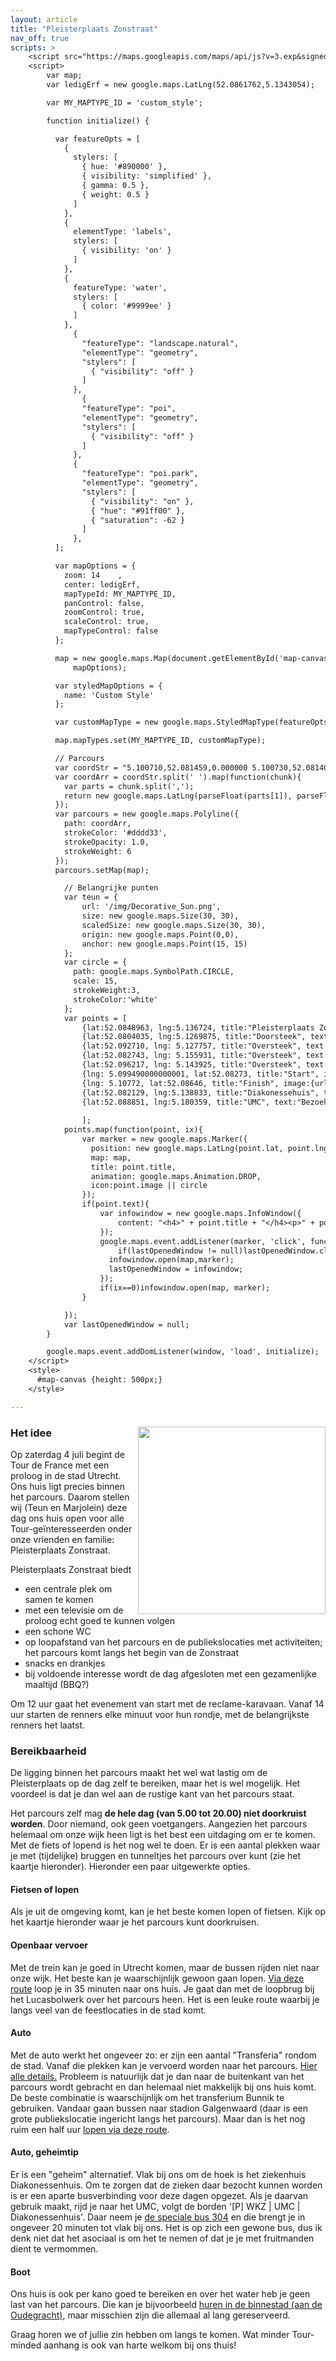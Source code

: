 ```yaml
---
layout: article
title: "Pleisterplaats Zonstraat"
nav_off: true
scripts: >
    <script src="https://maps.googleapis.com/maps/api/js?v=3.exp&signed_in=true"></script>
    <script>
        var map;
        var ledigErf = new google.maps.LatLng(52.0861762,5.1343054);

        var MY_MAPTYPE_ID = 'custom_style';

        function initialize() {

          var featureOpts = [
            {
              stylers: [
                { hue: '#890000' },
                { visibility: 'simplified' },
                { gamma: 0.5 },
                { weight: 0.5 }
              ]
            },
            {
              elementType: 'labels',
              stylers: [
                { visibility: 'on' }
              ]
            },
            {
              featureType: 'water',
              stylers: [
                { color: '#9999ee' }
              ]
            },
              {
                "featureType": "landscape.natural",
                "elementType": "geometry",
                "stylers": [
                  { "visibility": "off" }
                ]
              },
                {
                "featureType": "poi",
                "elementType": "geometry",
                "stylers": [
                  { "visibility": "off" }
                ]
              },
              {
                "featureType": "poi.park",
                "elementType": "geometry",
                "stylers": [
                  { "visibility": "on" },
                  { "hue": "#91ff00" },
                  { "saturation": -62 }
                ]
              },
          ];

          var mapOptions = {
            zoom: 14    ,
            center: ledigErf,
            mapTypeId: MY_MAPTYPE_ID,
            panControl: false,
            zoomControl: true,
            scaleControl: true,
            mapTypeControl: false
          };

          map = new google.maps.Map(document.getElementById('map-canvas'),
              mapOptions);

          var styledMapOptions = {
            name: 'Custom Style'
          };

          var customMapType = new google.maps.StyledMapType(featureOpts, styledMapOptions);

          map.mapTypes.set(MY_MAPTYPE_ID, customMapType);

          // Parcours
          var coordStr = "5.100710,52.081459,0.000000 5.100730,52.081409,0.000000 5.101080,52.081059,1.000000 5.101430,52.080681,2.000000 5.101770,52.080292,2.000000 5.101950,52.080090,2.000000 5.102140,52.079922,2.000000 5.102250,52.079880,2.000000 5.102340,52.079861,2.000000 5.102540,52.079739,2.000000 5.102590,52.079689,2.000000 5.102620,52.079651,2.000000 5.102640,52.079590,2.000000 5.102640,52.079510,2.000000 5.102670,52.079449,2.000000 5.102780,52.079330,2.000000 5.102990,52.079121,3.000000 5.103190,52.078918,3.000000 5.103260,52.078861,3.000000 5.103620,52.078491,3.000000 5.103690,52.078400,3.000000 5.103840,52.078239,3.000000 5.103950,52.078091,3.000000 5.104040,52.077961,3.000000 5.104250,52.077621,3.000000 5.104370,52.077290,3.000000 5.104420,52.077099,3.000000 5.104400,52.077068,3.000000 5.104400,52.076870,3.000000 5.104390,52.076778,3.000000 5.104380,52.076691,3.000000 5.104320,52.076641,3.000000 5.104260,52.076599,3.000000 5.104170,52.076500,3.000000 5.104140,52.076439,3.000000 5.104130,52.076370,3.000000 5.104140,52.076302,3.000000 5.104170,52.076241,3.000000 5.104200,52.076191,3.000000 5.104310,52.076092,3.000000 5.104360,52.076050,3.000000 5.104420,52.076019,3.000000 5.104530,52.076000,3.000000 5.104620,52.075989,3.000000 5.104770,52.076000,3.000000 5.104880,52.076012,3.000000 5.104970,52.076031,3.000000 5.105080,52.076080,3.000000 5.105150,52.076130,3.000000 5.105170,52.076149,3.000000 5.105190,52.076180,3.000000 5.105210,52.076221,3.000000 5.105350,52.076321,3.000000 5.105450,52.076382,3.000000 5.105550,52.076408,3.000000 5.105850,52.076481,3.000000 5.106640,52.076569,3.000000 5.107530,52.076679,4.000000 5.108350,52.076790,4.000000 5.108630,52.076870,3.000000 5.108710,52.076881,3.000000 5.108790,52.076889,3.000000 5.109080,52.076931,3.000000 5.109180,52.076939,3.000000 5.109390,52.076969,3.000000 5.109440,52.076981,3.000000 5.109740,52.077011,3.000000 5.109790,52.077019,3.000000 5.109840,52.077030,3.000000 5.109890,52.077030,3.000000 5.110190,52.077068,3.000000 5.112150,52.077309,3.000000 5.112280,52.077320,3.000000 5.112520,52.077339,3.000000 5.113270,52.077412,3.000000 5.113880,52.077492,3.000000 5.114030,52.077511,3.000000 5.114070,52.077518,3.000000 5.114200,52.077530,3.000000 5.114350,52.077549,3.000000 5.114430,52.077572,3.000000 5.114500,52.077591,3.000000 5.114930,52.077728,3.000000 5.115110,52.077820,3.000000 5.115240,52.077900,3.000000 5.115320,52.077991,3.000000 5.115410,52.078079,2.000000 5.116300,52.078411,2.000000 5.117190,52.078739,2.000000 5.118090,52.079071,2.000000 5.118510,52.079220,2.000000 5.118680,52.079250,2.000000 5.118830,52.079239,2.000000 5.119070,52.079151,2.000000 5.119300,52.079060,2.000000 5.119520,52.078979,3.000000 5.119660,52.078918,3.000000 5.119810,52.078861,4.000000 5.119950,52.078800,4.000000 5.120090,52.078751,5.000000 5.120250,52.078678,5.000000 5.120410,52.078621,5.000000 5.121010,52.078388,4.000000 5.121400,52.078251,3.000000 5.121610,52.078171,3.000000 5.121890,52.078072,3.000000 5.122440,52.077888,3.000000 5.122660,52.077831,3.000000 5.122870,52.077770,4.000000 5.123110,52.077690,4.000000 5.123350,52.077610,4.000000 5.123450,52.077579,4.000000 5.123520,52.077572,4.000000 5.123610,52.077549,4.000000 5.123700,52.077518,4.000000 5.123740,52.077549,4.000000 5.123770,52.077579,4.000000 5.123910,52.077751,4.000000 5.124060,52.077919,4.000000 5.124200,52.078072,4.000000 5.124390,52.078270,4.000000 5.124520,52.078411,4.000000 5.124730,52.078629,4.000000 5.124740,52.078678,4.000000 5.124760,52.078732,4.000000 5.125110,52.079102,4.000000 5.125230,52.079189,4.000000 5.125380,52.079288,4.000000 5.125600,52.079441,4.000000 5.126230,52.079880,4.000000 5.126290,52.079899,4.000000 5.126360,52.079922,4.000000 5.126440,52.080002,3.000000 5.126520,52.080078,3.000000 5.126650,52.080231,3.000000 5.126680,52.080261,3.000000 5.126800,52.080318,3.000000 5.126910,52.080372,3.000000 5.126930,52.080379,3.000000 5.127020,52.080421,3.000000 5.127070,52.080448,3.000000 5.127120,52.080479,3.000000 5.127140,52.080479,3.000000 5.127160,52.080479,3.000000 5.127190,52.080490,3.000000 5.127230,52.080509,3.000000 5.127380,52.080570,3.000000 5.127450,52.080589,2.000000 5.127480,52.080589,2.000000 5.127530,52.080589,2.000000 5.127640,52.080582,2.000000 5.127700,52.080570,2.000000 5.127740,52.080540,2.000000 5.128040,52.080299,1.000000 5.128130,52.080219,1.000000 5.128330,52.080109,1.000000 5.128480,52.080059,1.000000 5.129130,52.079800,1.000000 5.130010,52.079510,2.000000 5.130480,52.079350,2.000000 5.130880,52.079220,2.000000 5.131150,52.079140,2.000000 5.131370,52.079090,2.000000 5.131700,52.079041,3.000000 5.131900,52.079021,3.000000 5.132060,52.079010,3.000000 5.132310,52.078999,3.000000 5.132760,52.079041,4.000000 5.133680,52.079159,4.000000 5.133850,52.079189,4.000000 5.134090,52.079220,4.000000 5.134320,52.079239,4.000000 5.134360,52.079250,4.000000 5.134400,52.079250,4.000000 5.134590,52.079269,5.000000 5.134760,52.079288,5.000000 5.135080,52.079319,5.000000 5.135400,52.079350,6.000000 5.135970,52.079399,6.000000 5.136550,52.079460,6.000000 5.136750,52.079491,6.000000 5.136950,52.079510,6.000000 5.137150,52.079521,6.000000 5.137350,52.079540,6.000000 5.137540,52.079552,6.000000 5.137730,52.079559,6.000000 5.138190,52.079601,5.000000 5.138290,52.079620,5.000000 5.138710,52.079639,5.000000 5.139140,52.079670,5.000000 5.139320,52.079681,5.000000 5.139500,52.079689,5.000000 5.139700,52.079670,5.000000 5.140050,52.079689,5.000000 5.140340,52.079700,5.000000 5.140550,52.079708,5.000000 5.140640,52.079708,5.000000 5.140940,52.079708,5.000000 5.141250,52.079720,4.000000 5.141360,52.079708,4.000000 5.141440,52.079720,4.000000 5.141520,52.079720,4.000000 5.141610,52.079720,4.000000 5.141700,52.079720,4.000000 5.141810,52.079720,4.000000 5.141980,52.079700,4.000000 5.142150,52.079659,4.000000 5.142420,52.079578,4.000000 5.142510,52.079559,4.000000 5.142630,52.079521,4.000000 5.142670,52.079510,4.000000 5.142830,52.079449,4.000000 5.142890,52.079430,4.000000 5.142950,52.079418,4.000000 5.143050,52.079399,4.000000 5.143070,52.079399,4.000000 5.143170,52.079369,4.000000 5.143290,52.079350,4.000000 5.143400,52.079342,4.000000 5.143460,52.079342,4.000000 5.143520,52.079342,4.000000 5.143640,52.079350,4.000000 5.143780,52.079380,4.000000 5.143820,52.079391,4.000000 5.143860,52.079399,4.000000 5.144200,52.079540,4.000000 5.144500,52.079639,4.000000 5.144660,52.079689,4.000000 5.144830,52.079720,4.000000 5.144990,52.079739,4.000000 5.145160,52.079762,3.000000 5.145590,52.079750,3.000000 5.145860,52.079708,2.000000 5.146280,52.079620,2.000000 5.146720,52.079510,2.000000 5.147200,52.079391,2.000000 5.147680,52.079269,2.000000 5.148650,52.079029,4.000000 5.148830,52.078972,4.000000 5.148890,52.078941,4.000000 5.148990,52.079010,4.000000 5.149060,52.079041,4.000000 5.149130,52.079071,4.000000 5.149210,52.079109,4.000000 5.149610,52.079300,4.000000 5.149660,52.079342,3.000000 5.151520,52.080250,4.000000 5.151690,52.080330,4.000000 5.152560,52.080791,4.000000 5.153250,52.081150,4.000000 5.154780,52.082039,3.000000 5.155140,52.082249,3.000000 5.155650,52.082550,3.000000 5.156030,52.082779,2.000000 5.158080,52.083988,2.000000 5.158310,52.084099,3.000000 5.158620,52.084209,3.000000 5.158920,52.084278,3.000000 5.159730,52.084370,4.000000 5.160410,52.084450,4.000000 5.160590,52.084461,4.000000 5.160720,52.084450,4.000000 5.160850,52.084431,4.000000 5.160970,52.084412,4.000000 5.161130,52.084381,4.000000 5.161260,52.084339,4.000000 5.161310,52.084332,4.000000 5.161370,52.084301,4.000000 5.161620,52.084259,4.000000 5.161770,52.084240,3.000000 5.161830,52.084240,3.000000 5.162060,52.084251,3.000000 5.162260,52.084251,3.000000 5.162520,52.084251,3.000000 5.162620,52.084259,3.000000 5.162970,52.084240,3.000000 5.163290,52.084240,3.000000 5.163380,52.084240,3.000000 5.163470,52.084229,3.000000 5.163520,52.084229,3.000000 5.163570,52.084229,3.000000 5.163570,52.084270,3.000000 5.163570,52.084320,3.000000 5.163580,52.085270,2.000000 5.163580,52.085560,2.000000 5.163580,52.086208,2.000000 5.163500,52.086208,2.000000 5.162810,52.086208,2.000000 5.162800,52.086208,2.000000 5.162490,52.086208,3.000000 5.162480,52.086208,3.000000 5.162290,52.086208,3.000000 5.162020,52.086208,3.000000 5.161760,52.086208,3.000000 5.161070,52.086220,3.000000 5.160870,52.086220,3.000000 5.160670,52.086231,3.000000 5.160570,52.086231,3.000000 5.160470,52.086239,3.000000 5.160370,52.086262,3.000000 5.160170,52.086288,3.000000 5.160070,52.086311,3.000000 5.159940,52.086349,3.000000 5.159800,52.086399,3.000000 5.159430,52.086578,3.000000 5.159360,52.086651,3.000000 5.158880,52.086941,3.000000 5.158510,52.087158,3.000000 5.158360,52.087231,3.000000 5.158220,52.087299,3.000000 5.158000,52.087410,3.000000 5.157790,52.087521,3.000000 5.157380,52.087711,2.000000 5.157210,52.087769,2.000000 5.157030,52.087860,2.000000 5.156860,52.087952,2.000000 5.156800,52.087978,2.000000 5.156730,52.088020,2.000000 5.156010,52.088421,1.000000 5.155760,52.088558,1.000000 5.155230,52.088860,1.000000 5.154940,52.089050,1.000000 5.154800,52.089169,1.000000 5.154620,52.089340,1.000000 5.154400,52.089619,2.000000 5.154080,52.090111,4.000000 5.154000,52.090229,5.000000 5.153910,52.090370,5.000000 5.153800,52.090542,5.000000 5.153700,52.090698,5.000000 5.153360,52.091240,6.000000 5.153020,52.091789,6.000000 5.153000,52.091881,5.000000 5.152900,52.091999,5.000000 5.152800,52.092098,5.000000 5.152640,52.092201,5.000000 5.152440,52.092281,4.000000 5.152240,52.092339,4.000000 5.152010,52.092381,4.000000 5.151790,52.092388,4.000000 5.151710,52.092381,4.000000 5.151580,52.092369,4.000000 5.151450,52.092350,4.000000 5.151310,52.092319,4.000000 5.151100,52.092251,4.000000 5.150990,52.092232,4.000000 5.150890,52.092201,4.000000 5.150400,52.092079,4.000000 5.150300,52.092060,4.000000 5.149910,52.091961,3.000000 5.149770,52.091930,2.000000 5.149580,52.091888,2.000000 5.148790,52.091690,1.000000 5.147990,52.091492,1.000000 5.147260,52.091301,1.000000 5.146520,52.091122,2.000000 5.146470,52.091110,2.000000 5.146430,52.091099,2.000000 5.146350,52.091110,2.000000 5.146300,52.091122,2.000000 5.146260,52.091129,2.000000 5.146210,52.091141,2.000000 5.146200,52.091171,2.000000 5.146190,52.091202,2.000000 5.145840,52.092018,2.000000 5.145700,52.092281,3.000000 5.145020,52.093849,4.000000 5.144980,52.093910,4.000000 5.144850,52.094139,4.000000 5.144720,52.094421,3.000000 5.144610,52.094711,3.000000 5.144310,52.095440,1.000000 5.144230,52.095631,1.000000 5.144230,52.095680,0.000000 5.144230,52.095730,0.000000 5.144250,52.095791,0.000000 5.144270,52.095852,0.000000 5.144280,52.095871,0.000000 5.144290,52.095890,0.000000 5.144230,52.095890,0.000000 5.144100,52.095860,0.000000 5.143950,52.095860,0.000000 5.143830,52.095852,0.000000 5.143700,52.095879,0.000000 5.143600,52.095921,0.000000 5.143520,52.095989,0.000000 5.143450,52.096050,0.000000 5.143400,52.096111,0.000000 5.143350,52.096272,0.000000 5.143240,52.096249,0.000000 5.143230,52.096249,0.000000 5.143170,52.096199,0.000000 5.143060,52.096130,0.000000 5.143020,52.096111,0.000000 5.142970,52.096100,1.000000 5.142430,52.095970,3.000000 5.141660,52.095772,5.000000 5.141550,52.095730,6.000000 5.141330,52.095619,6.000000 5.141140,52.095589,6.000000 5.140730,52.095600,6.000000 5.140020,52.095619,5.000000 5.139380,52.095650,5.000000 5.139170,52.095661,5.000000 5.139150,52.095661,5.000000 5.139070,52.095669,5.000000 5.139000,52.095669,5.000000 5.138950,52.095669,5.000000 5.138940,52.095669,5.000000 5.138540,52.095692,5.000000 5.138000,52.095692,5.000000 5.137450,52.095692,5.000000 5.137210,52.095669,5.000000 5.136970,52.095661,5.000000 5.136210,52.095619,5.000000 5.135460,52.095589,6.000000 5.135030,52.095570,6.000000 5.134600,52.095539,6.000000 5.134210,52.095531,5.000000 5.133830,52.095509,5.000000 5.133340,52.095490,5.000000 5.132850,52.095470,5.000000 5.132270,52.095451,5.000000 5.131690,52.095428,5.000000 5.131450,52.095409,4.000000 5.131210,52.095402,4.000000 5.131140,52.095390,4.000000 5.131080,52.095379,4.000000 5.130990,52.095348,4.000000 5.130920,52.095329,4.000000 5.130870,52.095310,3.000000 5.130850,52.095291,3.000000 5.130840,52.095249,3.000000 5.130830,52.095230,3.000000 5.130820,52.095211,3.000000 5.130810,52.095070,3.000000 5.130800,52.094978,3.000000 5.130790,52.094910,3.000000 5.130750,52.094849,3.000000 5.130730,52.094818,3.000000 5.130700,52.094791,3.000000 5.130670,52.094749,3.000000 5.130630,52.094719,3.000000 5.130580,52.094669,3.000000 5.130530,52.094620,3.000000 5.130470,52.094570,3.000000 5.130400,52.094521,3.000000 5.130180,52.094330,4.000000 5.129940,52.094139,5.000000 5.129640,52.093929,5.000000 5.129340,52.093731,5.000000 5.129190,52.093639,5.000000 5.129040,52.093552,5.000000 5.128900,52.093510,5.000000 5.128760,52.093479,5.000000 5.128580,52.093449,5.000000 5.128470,52.093349,5.000000 5.128280,52.093201,6.000000 5.127830,52.092861,6.000000 5.127730,52.092770,6.000000 5.127660,52.092709,6.000000 5.127600,52.092651,6.000000 5.127540,52.092609,6.000000 5.127490,52.092560,6.000000 5.127450,52.092522,6.000000 5.127410,52.092480,6.000000 5.127400,52.092461,6.000000 5.127390,52.092430,6.000000 5.127380,52.092388,6.000000 5.127380,52.092350,6.000000 5.127380,52.092319,6.000000 5.127390,52.092281,6.000000 5.127430,52.092232,6.000000 5.127530,52.091961,6.000000 5.127600,52.091740,6.000000 5.127710,52.091389,6.000000 5.127830,52.091030,6.000000 5.127830,52.090969,6.000000 5.127890,52.090809,6.000000 5.127960,52.090580,6.000000 5.127990,52.090511,6.000000 5.128010,52.090462,6.000000 5.128040,52.090420,6.000000 5.128140,52.090328,6.000000 5.128240,52.090260,6.000000 5.128330,52.090221,6.000000 5.128430,52.090179,6.000000 5.128560,52.090130,6.000000 5.128680,52.090092,6.000000 5.129440,52.089760,6.000000 5.130200,52.089439,6.000000 5.129890,52.089149,6.000000 5.129580,52.088860,6.000000 5.129480,52.088772,6.000000 5.129380,52.088680,6.000000 5.129290,52.088612,6.000000 5.129200,52.088531,6.000000 5.129170,52.088482,6.000000 5.129140,52.088440,6.000000 5.128960,52.088181,6.000000 5.128910,52.088081,7.000000 5.128900,52.088009,7.000000 5.128900,52.087971,7.000000 5.128900,52.087940,7.000000 5.128930,52.087879,7.000000 5.129030,52.087589,8.000000 5.129130,52.087292,8.000000 5.129250,52.086971,8.000000 5.129360,52.086658,7.000000 5.129510,52.086319,7.000000 5.129530,52.086288,7.000000 5.129640,52.086128,7.000000 5.130040,52.085621,6.000000 5.130170,52.085510,6.000000 5.130170,52.085430,6.000000 5.130160,52.085350,6.000000 5.130140,52.085281,6.000000 5.130110,52.085209,6.000000 5.130060,52.085152,6.000000 5.130000,52.085110,6.000000 5.129930,52.085060,6.000000 5.128480,52.084290,6.000000 5.128320,52.084190,6.000000 5.128250,52.084129,6.000000 5.127920,52.083870,7.000000 5.127710,52.083672,7.000000 5.127560,52.083542,7.000000 5.126950,52.082890,7.000000 5.126890,52.082829,7.000000 5.126460,52.082062,5.000000 5.126210,52.081600,4.000000 5.126110,52.081459,4.000000 5.126020,52.081348,4.000000 5.125930,52.081249,4.000000 5.125820,52.081161,4.000000 5.125750,52.081169,4.000000 5.125670,52.081188,4.000000 5.125610,52.081188,4.000000 5.125410,52.081169,4.000000 5.125310,52.081150,4.000000 5.125230,52.081139,4.000000 5.125150,52.081150,4.000000 5.125070,52.081161,5.000000 5.124970,52.081181,5.000000 5.124920,52.081188,5.000000 5.124860,52.081211,5.000000 5.124750,52.081230,5.000000 5.124620,52.081261,5.000000 5.124490,52.081280,5.000000 5.124410,52.081291,5.000000 5.124360,52.081291,5.000000 5.124320,52.081291,5.000000 5.124300,52.081280,5.000000 5.124270,52.081280,5.000000 5.124230,52.081249,5.000000 5.124220,52.081230,5.000000 5.124200,52.081211,5.000000 5.124070,52.081081,5.000000 5.124020,52.081032,5.000000 5.123980,52.081009,5.000000 5.123940,52.081001,6.000000 5.123910,52.081001,6.000000 5.123880,52.081001,6.000000 5.123870,52.081001,6.000000 5.123850,52.081001,6.000000 5.123830,52.081001,6.000000 5.123640,52.081020,6.000000 5.123440,52.081039,6.000000 5.123370,52.081051,6.000000 5.123300,52.081039,6.000000 5.123250,52.081039,6.000000 5.123200,52.081032,6.000000 5.123130,52.081009,6.000000 5.123050,52.080978,6.000000 5.122060,52.080551,5.000000 5.121940,52.080479,4.000000 5.121770,52.080360,4.000000 5.121670,52.080292,4.000000 5.121210,52.079842,4.000000 5.121180,52.079811,4.000000 5.121170,52.079769,4.000000 5.121160,52.079731,4.000000 5.121090,52.079681,4.000000 5.121010,52.079620,4.000000 5.120960,52.079571,4.000000 5.120910,52.079521,4.000000 5.120870,52.079479,4.000000 5.120820,52.079441,4.000000 5.120590,52.079231,4.000000 5.120470,52.079121,3.000000 5.120350,52.078999,3.000000 5.120290,52.078941,2.000000 5.120220,52.078880,2.000000 5.120190,52.078850,2.000000 5.120160,52.078819,2.000000 5.120020,52.078880,2.000000 5.119870,52.078930,2.000000 5.119750,52.078979,2.000000 5.119160,52.079231,2.000000 5.118990,52.079300,2.000000 5.118880,52.079330,2.000000 5.118760,52.079350,2.000000 5.118610,52.079361,2.000000 5.118470,52.079330,2.000000 5.118340,52.079311,2.000000 5.117100,52.078831,2.000000 5.116360,52.078560,2.000000 5.116220,52.078510,2.000000 5.115630,52.078281,3.000000 5.115450,52.078220,3.000000 5.115270,52.078152,3.000000 5.115210,52.078129,3.000000 5.115150,52.078098,3.000000 5.115110,52.078091,3.000000 5.115060,52.078072,3.000000 5.114800,52.077919,3.000000 5.114550,52.077759,3.000000 5.114200,52.077641,3.000000 5.114160,52.077641,3.000000 5.113690,52.077579,3.000000 5.113210,52.077518,3.000000 5.112500,52.077419,3.000000 5.112150,52.077309,3.000000 5.110190,52.077068,3.000000 5.109890,52.077030,3.000000 5.109840,52.077030,3.000000 5.109790,52.077019,3.000000 5.109740,52.077011,3.000000 5.109440,52.076981,4.000000 5.109180,52.076939,4.000000 5.109080,52.076931,4.000000 5.108790,52.076889,4.000000 5.108710,52.076881,4.000000 5.108630,52.076870,4.000000 5.108350,52.076870,4.000000 5.106620,52.076660,4.000000 5.106210,52.076611,4.000000 5.105810,52.076561,4.000000 5.105660,52.076550,4.000000 5.105510,52.076542,4.000000 5.105310,52.076561,4.000000 5.105210,52.076591,3.000000 5.105060,52.076641,3.000000 5.104970,52.076679,3.000000 5.104890,52.076721,3.000000 5.104740,52.076832,3.000000 5.104620,52.076900,3.000000 5.104540,52.076981,3.000000 5.104460,52.077068,3.000000 5.104420,52.077099,3.000000 5.104370,52.077290,3.000000 5.104250,52.077621,3.000000 5.104040,52.077961,3.000000 5.103950,52.078091,3.000000 5.103840,52.078239,3.000000 5.103690,52.078400,3.000000 5.103620,52.078491,3.000000 5.103440,52.078671,3.000000 5.103260,52.078861,3.000000 5.103190,52.078918,2.000000 5.102990,52.079121,2.000000 5.102780,52.079330,2.000000 5.102670,52.079449,2.000000 5.102640,52.079510,2.000000 5.102640,52.079590,2.000000 5.102670,52.079639,2.000000 5.102740,52.079720,2.000000 5.102810,52.079769,2.000000 5.103070,52.079971,2.000000 5.103240,52.080120,2.000000 5.103660,52.080521,2.000000 5.104080,52.080921,2.000000 5.104180,52.081020,2.000000 5.104600,52.081440,2.000000 5.104810,52.081669,2.000000 5.105060,52.081848,2.000000 5.105310,52.082031,2.000000 5.105410,52.082100,2.000000 5.105490,52.082161,2.000000 5.105850,52.082420,2.000000 5.106300,52.082790,2.000000 5.106490,52.082970,2.000000 5.106790,52.083248,2.000000 5.106820,52.083279,2.000000 5.107550,52.083969,3.000000 5.107780,52.084171,4.000000 5.107980,52.084351,5.000000 5.108060,52.084419,5.000000 5.108140,52.084499,5.000000 5.108600,52.084881,6.000000 5.108680,52.084911,6.000000 5.108760,52.084942,6.000000 5.108610,52.085079,6.000000 5.108230,52.085461,5.000000 5.108090,52.085621,5.000000 5.107630,52.086140,6.000000 5.106860,52.086861,10.000000 5.106150,52.087582,12.000000 5.105960,52.087791,11.000000";
          var coordArr = coordStr.split(' ').map(function(chunk){
            var parts = chunk.split(',');
            return new google.maps.LatLng(parseFloat(parts[1]), parseFloat(parts[0]));
          });
          var parcours = new google.maps.Polyline({
            path: coordArr,
            strokeColor: '#dddd33',
            strokeOpacity: 1.0,
            strokeWeight: 6
          });
          parcours.setMap(map);

            // Belangrijke punten
            var teun = {
                url: '/img/Decorative_Sun.png',
                size: new google.maps.Size(30, 30),
                scaledSize: new google.maps.Size(30, 30),
                origin: new google.maps.Point(0,0),
                anchor: new google.maps.Point(15, 15)
            };
            var circle = {
              path: google.maps.SymbolPath.CIRCLE,
              scale: 15,
              strokeWeight:3,
              strokeColor:'white'
            };
            var points = [
                {lat:52.0848963, lng:5.136724, title:"Pleisterplaats Zonstraat", text:"  ", image:teun},
                {lat:52.0804035, lng:5.1269875, title:"Doorsteek", text:"Op deze plek kunnen voetgangers en fietsers het parcours doorkruisen via de fietserstunneltjes die hier aan beide zijden van het water zijn.", image:{url:'https://cdn1.iconfinder.com/data/icons/travel-line-icons-vol-3/48/096-48.png', anchor:new google.maps.Point(24,24)}},
                {lat:52.092710, lng: 5.127757, title:"Oversteek", text:"Er komt een loopbrug vanaf de Lucasbrug naar de Nachtegaalstraat. Daarmee kan je het parcours oversteken, maar niet per fiets.", image:{url:'https://cdn0.iconfinder.com/data/icons/car-automation-icons-2/100/Bridge_Assits-48.png', anchor:new google.maps.Point(24,24)}},
                {lat:52.082743, lng: 5.155931, title:"Oversteek", text:"Hier komt een loopbrug waarmee je het parcours kan oversteken.", image:{url:'https://cdn0.iconfinder.com/data/icons/car-automation-icons-2/100/Bridge_Assits-48.png', anchor:new google.maps.Point(24,24)}},
                {lat:52.096217, lng: 5.143925, title:"Oversteek", text:"Met de auto en met de fiets kan je hier het parcours doorkruisen. Alleen auto's met een vignet worden naar binnen gelaten.", image:{url:'https://cdn1.iconfinder.com/data/icons/travel-line-icons-vol-3/48/096-48.png', anchor:new google.maps.Point(24,24)}},
                {lng: 5.099490000000001, lat:52.08273, title:"Start", image:{url:"https://cdn3.iconfinder.com/data/icons/transfers/100/239324-finish_flag_goal-128.png", scaledSize:new google.maps.Size(30,30)} },
                {lng: 5.10772, lat:52.08646, title:"Finish", image:{url:"https://cdn3.iconfinder.com/data/icons/transfers/100/239324-finish_flag_goal-128.png", scaledSize:new google.maps.Size(30,30)} },
                {lat:52.082129, lng:5.138833, title:"Diakonessehuis", text:"Er is een busdienst vanaf het UMC voor bezoekers aan het Diakonessehuis.", image:{url:'https://cdn0.iconfinder.com/data/icons/fire/106/cross_1-32.png', anchor:new google.maps.Point(24,24)}},
                {lat:52.088851, lng:5.180359, title:"UMC", text:"Bezoekers aan het Diakonessehuis kunnen hier parkeren en de bus nemen. <a href='http://www.diakonessenhuis.nl/Pub/tourdefrance/Vraag-en-antwoord-bereikbaarheid-tijdens-tour-de-france'>site Diakonessehuis</a>", image:{url:'https://cdn0.iconfinder.com/data/icons/fire/106/cross_1-32.png', anchor:new google.maps.Point(24,24)}},
                
                ];
            points.map(function(point, ix){
                var marker = new google.maps.Marker({
                  position: new google.maps.LatLng(point.lat, point.lng),
                  map: map,
                  title: point.title,
                  animation: google.maps.Animation.DROP,
                  icon:point.image || circle
                });
                if(point.text){
                    var infowindow = new google.maps.InfoWindow({
                        content: "<h4>" + point.title + "</h4><p>" + point.text + "</p>"
                    });
                    google.maps.event.addListener(marker, 'click', function() {
                        if(lastOpenedWindow != null)lastOpenedWindow.close();
                      infowindow.open(map,marker);
                      lastOpenedWindow = infowindow;
                    });
                    if(ix==0)infowindow.open(map, marker);
                }

            });
            var lastOpenedWindow = null;
        }

        google.maps.event.addDomListener(window, 'load', initialize);
    </script>
    <style>
      #map-canvas {height: 500px;}
    </style>

---
```

### Het idee <img src="http://www.dub.uu.nl/sites/default/files/users/4527/images/tour-de-france-2015-utrecht.jpg" width="300px" align="right">
Op zaterdag 4 juli begint de Tour de France met een proloog in de stad Utrecht. Ons huis ligt precies binnen het parcours. Daarom stellen wij (Teun en Marjolein) deze dag ons huis open voor alle Tour-geïnteresseerden onder onze vrienden en familie: Pleisterplaats Zonstraat.

Pleisterplaats Zonstraat biedt

- een centrale plek om samen te komen
- met een televisie om de proloog echt goed te kunnen volgen
- een schone WC
- op loopafstand van het parcours en de publiekslocaties met activiteiten; het parcours komt langs het begin van de Zonstraat
- snacks en drankjes
- bij voldoende interesse wordt de dag afgesloten met een gezamenlijke maaltijd (BBQ?)

Om 12 uur gaat het evenement van start met de reclame-karavaan. Vanaf 14 uur starten de renners elke minuut voor hun rondje, met de belangrijkste renners het laatst.

### Bereikbaarheid
De ligging binnen het parcours maakt het wel wat lastig om de Pleisterplaats op de dag zelf te bereiken, maar het is wel mogelijk. Het voordeel is dat je dan wel aan de rustige kant van het parcours staat. 

Het parcours zelf mag **de hele dag (van 5.00 tot 20.00) niet doorkruist worden**. Door niemand, ook geen voetgangers. Aangezien het parcours helemaal om onze wijk heen ligt is het best een uitdaging om er te komen. Met de fiets of lopend is het nog wel te doen. Er is een aantal plekken waar je met (tijdelijke) bruggen en tunneltjes het parcours over kunt (zie het kaartje hieronder). Hieronder een paar uitgewerkte opties. 

#### Fietsen of lopen
Als je uit de omgeving komt, kan je het beste komen lopen of fietsen. Kijk op het kaartje hieronder waar je het parcours kunt doorkruisen. 

#### Openbaar vervoer
Met de trein kan je goed in Utrecht komen, maar de bussen rijden niet naar onze wijk. Het beste kan je waarschijnlijk gewoon gaan lopen. <a href='https://www.google.nl/maps/dir/Utrecht+Centraal/Zonstraat+77,+Utrecht,+Nederland/@52.0890394,5.1144841,15z/data=!3m1!4b1!4m19!4m18!1m10!1m1!1s0x47c66f5d64964503:0xad0f4195e0bf6027!2m2!1d5.109861!2d52.089398!3m4!1m2!1d5.1289822!2d52.0926372!3s0x47c66f4e66c35a2b:0x8a17ae6c4701b17f!1m5!1m1!1s0x47c668ac9feb9f35:0x6f276f5d4ddd53b3!2m2!1d5.1367139!2d52.08489!3e2?hl=en' target='_blank'>Via deze route</a> loop je in 35 minuten naar ons huis. Je gaat dan met de loopbrug bij het Lucasbolwerk over het parcours heen. Het is een leuke route waarbij je langs veel van de feestlocaties in de stad komt.

#### Auto
Met de auto werkt het ongeveer zo: er zijn een aantal "Transferia" rondom de stad. Vanaf die plekken kan je vervoerd worden naar het parcours. <a href='http://www.tourdefranceutrecht.com/bereikbaarheid_auto' target='_blank'>Hier alle details.</a> Probleem is natuurlijk dat je dan naar de buitenkant van het parcours wordt gebracht en dan helemaal niet makkelijk bij ons huis komt. De beste combinatie is waarschijnlijk om het transferium Bunnik te gebruiken. Vandaar gaan bussen naar stadion Galgenwaard (daar is een grote publiekslocatie ingericht langs het parcours). Maar dan is het nog ruim een half uur <a href='https://www.google.nl/maps/dir/Stadion+Galgenwaard,+Utrecht/Zonstraat+77,+Utrecht,+Nederland/@52.0827527,5.1438703,16z/data=!4m19!4m18!1m10!1m1!1s0x47c66602a52c526f:0xee928217d0be4040!2m2!1d5.145824!2d52.078364!3m4!1m2!1d5.156029!2d52.0827763!3s0x47c668a139740fdd:0x6fd0a812dc6c23b0!1m5!1m1!1s0x47c668ac9feb9f35:0x6f276f5d4ddd53b3!2m2!1d5.1367139!2d52.08489!3e2?hl=en' target='_blank'>lopen via deze route</a>.

#### Auto, geheimtip
Er is een "geheim" alternatief. Vlak bij ons om de hoek is het ziekenhuis Diakonessenhuis. Om te zorgen dat de zieken daar bezocht kunnen worden is er een aparte busverbinding voor deze dagen opgezet. Als je daarvan gebruik maakt, rijd je naar het UMC, volgt de borden '[P] WKZ | UMC | Diakonessenhuis'. Daar neem je <a href='http://u-ov.info/lijn/u304/1/20150704' target='_blank'>de speciale bus 304</a> en die brengt je in ongeveer 20 minuten tot vlak bij ons. Het is op zich een gewone bus, dus ik denk niet dat het asociaal is om het te nemen of dat je je met fruitmanden dient te vermommen.

#### Boot
Ons huis is ook per kano goed te bereiken en over het water heb je geen last van het parcours. Die kan je bijvoorbeeld <a href='http://kanoverhuurutrecht.nl/' target='_blank'>huren in de binnestad (aan de Oudegracht)</a>, maar misschien zijn die allemaal al lang gereserveerd.

Graag horen we of jullie zin hebben om langs te komen. Wat minder Tour-minded aanhang is ook van harte welkom bij ons thuis!


<div id="map-canvas"></div>

